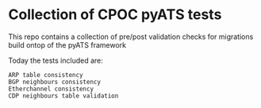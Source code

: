 # Collection of CPOC pyATS tests

This repo contains a collection of pre/post validation checks for migrations build ontop of the pyATS framework

Today the tests included are:

```
ARP table consistency
BGP neighbours consistency
Etherchannel consistency
CDP neighbours table validation
```
